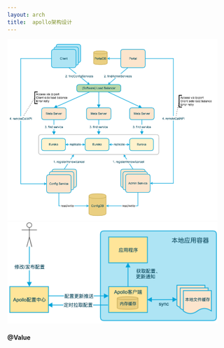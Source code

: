 ```yaml
---
layout: arch
title:  apollo架构设计
---
```


<img src="/images/apollo/apollo-architecture.png" style="width: 480px; border-width: 0px;" title="Apollo Architecture" />

<img src="/images/apollo/apollo-client-architecture.png" style="width: 480px; border-width: 0px;" title="Apollo Client Architecture" />

#### @Value
